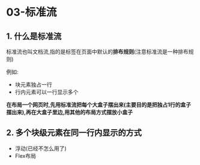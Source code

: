 # 03-标准流

## 1. 什么是标准流

标准流也叫文档流,指的是标签在页面中默认的**排布规则**(注意标准流是一种排布规则)

例如:

- 块元素独占一行
- 行内元素可以一行显示多个

**在布局一个网页时,先用标准流把每个大盒子摆出来(主要目的是把独占1行的盒子摆出来),再在大盒子里边,用其他的布局方式摆放小盒子**

## 2. 多个块级元素在同一行内显示的方式

- 浮动(已经不怎么用了)
- Flex布局